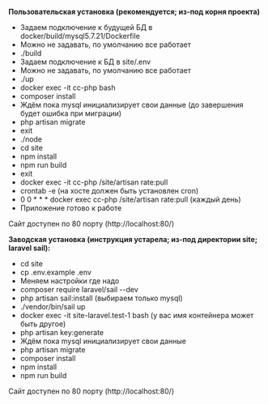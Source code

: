 <b>Пользовательская установка (рекомендуется; из-под корня проекта)</b>

<ul>
    <li>Задаем подключение к будущей БД в docker/build/mysql5.7.21/Dockerfile</li>
    <li>Можно не задавать, по умолчанию все работает</li>
    <li>./build</li>
    <li>Задаем подключение к БД в site/.env</li>
    <li>Можно не задавать, по умолчанию все работает</li>
    <li>./up</li>
    <li>docker exec -it cc-php bash</li>
    <li>composer install</li>
    <li>Ждём пока mysql инициализирует свои данные (до завершения будет ошибка при миграции)</li>
    <li>php artisan migrate</li>
    <li>exit</li>
    <li>./node</li>
    <li>cd site</li>
    <li>npm install</li>
    <li>npm run build</li>
    <li>exit</li>
    <li>docker exec -it cc-php /site/artisan rate:pull</li>
    <li>crontab -e (на хосте должен быть установлен cron)</li>
    <li>0 0 * * * docker exec cc-php /site/artisan rate:pull (каждый день)</li>
    <li>Приложение готово к работе</li>
</ul>

Сайт доступен по 80 порту (http://localhost:80/)

<b>Заводская установка (инструкция устарела; из-под директории site; laravel sail):</b>

<ul>
    <li>cd site</li>
    <li>cp .env.example .env</li>
    <li>Меняем настройки где надо</li>
    <li>composer require laravel/sail --dev</li>
    <li>php artisan sail:install (выбираем только mysql)</li>
    <li>./vendor/bin/sail up</li>
    <li>docker exec -it site-laravel.test-1 bash (у вас имя контейнера может быть другое)</li>
    <li>php artisan key:generate</li>
    <li>Ждём пока mysql инициализирует свои данные</li>
    <li>php artisan migrate</li>
    <li>composer install</li>
    <li>npm install</li>
    <li>npm run build</li>
</ul>

Сайт доступен по 80 порту (http://localhost:80/)
